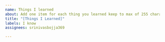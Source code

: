 ```yaml
---
name: Things I learned
about: Add one item for each thing you learned keep to max of 255 characters
title: "[Things I Learned]"
labels: I know
assignees: srinivasbojja369

---
```




